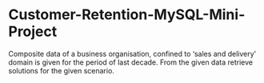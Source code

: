 # Customer-Retention-MySQL-Mini-Project
Composite data of a business organisation, confined to ‘sales and delivery’ domain is given for the period of last decade. From the given data retrieve solutions for the given scenario.
